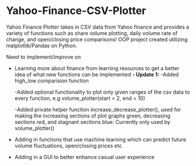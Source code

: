 # Yahoo-Finance-CSV-Plotter
Yahoo Finance Plotter takes in CSV data from Yahoo finance and provides a variety of functions such as share volume plotting, daily volume rate of change, and open/closing price comparisons! OOP project created utilizing matplotlib/Pandas on Python.

Need to implement/improve on
- Learning more about finance from learning resources to get a better idea of what new functions can be implemented
  **- Update 1:**
    -Added high_low comparision function
  
    -Added optional functionality to plot only given ranges of the csv data to every function, e.g volume_plotter(start = 2, end = 10)
  
    -Added private helper function increase_decrease_plotter(), used for making the increasing sections of plot graphs green, decreasing sections red, and stagnant sections blue: Currently only used by volume_plotter()
  
- Adding in functions that use machine learning which can predict future volume fluctuations, open/closing prices etc
- Adding in a GUI to better enhance casual user experience
